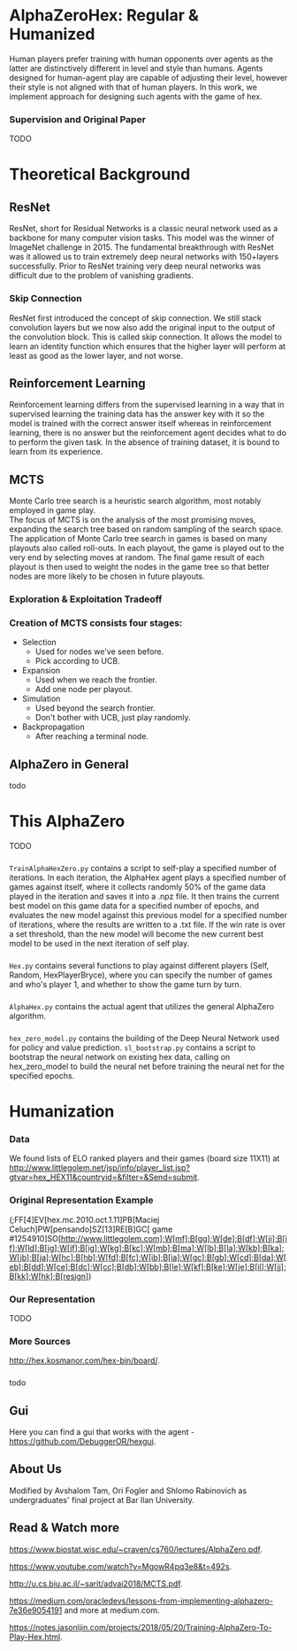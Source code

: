 # AlphaZeroHex: Regular & Humanized 
Human players prefer training with human opponents over agents as the latter are distinctively different in level and style than humans. Agents designed for human-agent play are capable of adjusting their level, however their style is not aligned with that of human players. In this work, we implement approach for designing such agents with the game of hex.  

### Supervision and Original Paper
TODO

# Theoretical Background

## ResNet
ResNet, short for Residual Networks is a classic neural network used as a backbone for many computer vision tasks. This model was the winner of ImageNet challenge in 2015. The fundamental breakthrough with ResNet was it allowed us to train extremely deep neural networks with 150+layers successfully. Prior to ResNet training very deep neural networks was difficult due to the problem of vanishing gradients.

### Skip Connection
ResNet first introduced the concept of skip connection. We still stack convolution layers but we now also add the original input to the output of the convolution block. This is called skip connection.
It allows the model to learn an identity function which ensures that the higher layer will perform at least as good as the lower layer, and not worse.

## Reinforcement Learning
Reinforcement learning differs from the supervised learning in a way that in supervised learning the training data has the answer key with it so the model is trained with the correct answer itself whereas in reinforcement learning, there is no answer but the reinforcement agent decides what to do to perform the given task.  In the absence of training dataset, it is bound to learn from its experience.

## MCTS
Monte Carlo tree search is a heuristic search algorithm, most notably employed in game play.                                                                                                                                                                                                                                                                                                                                                                                                                                                                                                                                                                                                                                                                                                                                                                                                                                                                                                                                                                                                                                                                                                                                                                                                                                                                                                                                                                                                                                                                                                                                                                                                                                                                                                                                                                                                                                                                                                                                                                                                                                                                                                                                                                                                                                                                                                                                                                                                                                                                                                                                                                                                                                                                                                                                                                                                                                                                                                                                                                                                                                                                        
The focus of MCTS is on the analysis of the most promising moves, expanding the search tree based on random sampling of the search space. The application of Monte Carlo tree search in games is based on many playouts also called roll-outs. In each playout, the game is played out to the very end by selecting moves at random. The final game result of each playout is then used to weight the nodes in the game tree so that better nodes are more likely to be chosen in future playouts.

### Exploration & Exploitation Tradeoff

### Creation of MCTS consists four stages:
* Selection  
  * Used for nodes we've seen before.  
  * Pick according to UCB.  
* Expansion  
  * Used when we reach the frontier.  
  * Add one node per playout.  
* Simulation  
  * Used beyond the search frontier.  
  * Don't bother with UCB, just play randomly.  
* Backpropagation  
  * After reaching a terminal node.  

## AlphaZero in General
todo

# This AlphaZero
TODO

###
`TrainAlphaHexZero.py` contains a script to self-play a specified number of iterations. In each iteration, the AlphaHex agent plays a specified number of games against itself, where it collects randomly 50% of the game data played in the iteration and saves it into a .npz file. It then trains the current best model on this game data for a specified number of epochs, and evaluates the new model against this previous model for a specified number of iterations, where the results are written to a .txt file. If the win rate is over a set threshold, than the new model will become the new current best model to be used in the next iteration of self play.  

###
`Hex.py` contains several functions to play against different players (Self, Random, HexPlayerBryce), where you can specify the number of games and who's player 1, and whether to show the game turn by turn. 

###
`AlphaHex.py` contains the actual agent that utilizes the general AlphaZero algorithm.

###
`hex_zero_model.py` contains the building of the Deep Neural Network used for policy and value prediction.
`sl_bootstrap.py` contains a script to bootstrap the neural network on existing hex data, calling on hex_zero_model to build the neural net before training the neural net for the specified epochs.

# Humanization

### Data
We found lists of ELO ranked players and their games (board size 11X11) at http://www.littlegolem.net/jsp/info/player_list.jsp?gtvar=hex_HEX11&countryid=&filter=&Send=submit.

### Original Representation Example
(;FF[4]EV[hex.mc.2010.oct.1.11]PB[Maciej Celuch]PW[pensando]SZ[13]RE[B]GC[ game #1254910]SO[http://www.littlegolem.com];W[mf];B[gg];W[de];B[df];W[ji];B[if];W[ld];B[jg];W[jf];B[ig];W[kg];B[kc];W[mb];B[ma];W[lb];B[la];W[kb];B[ka];W[jb];B[ja];W[hc];B[hb];W[fd];B[fc];W[ib];B[ia];W[gc];B[gb];W[cd];B[da];W[eb];B[dd];W[ce];B[dc];W[cc];B[db];W[bb];B[le];W[kf];B[ke];W[je];B[il];W[jj];B[kk];W[hk];B[resign])

### Our Representation
TODO

### More Sources
http://hex.kosmanor.com/hex-bin/board/.

###
todo

## Gui
Here you can find a gui that works with the agent - https://github.com/DebuggerOR/hexgui.

## About Us
Modified by Avshalom Tam, Ori Fogler and Shlomo Rabinovich as undergraduates' final project at Bar Ilan University.

## Read & Watch more
https://www.biostat.wisc.edu/~craven/cs760/lectures/AlphaZero.pdf.

https://www.youtube.com/watch?v=MgowR4pq3e8&t=492s.

http://u.cs.biu.ac.il/~sarit/advai2018/MCTS.pdf.

https://medium.com/oracledevs/lessons-from-implementing-alphazero-7e36e9054191 and more at medium.com.

https://notes.jasonljin.com/projects/2018/05/20/Training-AlphaZero-To-Play-Hex.html.





